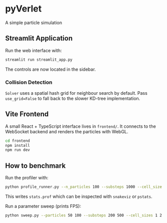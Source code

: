 # pyVerlet
A simple particle simulation

## Streamlit Application

Run the web interface with:

```bash
streamlit run streamlit_app.py
```
The controls are now located in the sidebar.

### Collision Detection

`Solver` uses a spatial hash grid for neighbour search by default. Pass
`use_grid=False` to fall back to the slower KD-tree implementation.

## Vite Frontend

A small React + TypeScript interface lives in `frontend/`. It connects to the
WebSocket backend and renders the particles with WebGL.

```bash
cd frontend
npm install
npm run dev
```

## How to benchmark

Run the profiler with:

```bash
python profile_runner.py --n_particles 100 --substeps 1000 --cell_size 2
```

This writes `stats.prof` which can be inspected with `snakeviz` or `pstats`.

Run a parameter sweep (prints FPS):

```bash
python sweep.py --particles 50 100 --substeps 200 500 --cell_sizes 1 2
```

